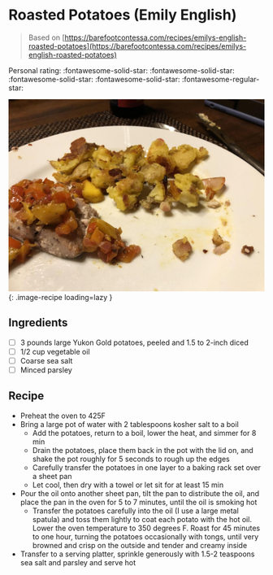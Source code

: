 # Roasted Potatoes (Emily English)

> Based on [https://barefootcontessa.com/recipes/emilys-english-roasted-potatoes](https://barefootcontessa.com/recipes/emilys-english-roasted-potatoes)

<!-- {cts} rating=4; (User can specify rating on scale of 1-5) -->

Personal rating: :fontawesome-solid-star: :fontawesome-solid-star: :fontawesome-solid-star: :fontawesome-solid-star: :fontawesome-regular-star:

<!-- {cte} -->

<!-- {cts} name_image=roasted_potatoes_emily_english.jpeg; (User can specify image name) -->

![roasted_potatoes_emily_english.jpeg](./roasted_potatoes_emily_english.jpeg){: .image-recipe loading=lazy }

<!-- {cte} -->

## Ingredients

- [ ] 3 pounds large Yukon Gold potatoes, peeled and 1.5 to 2-inch diced
- [ ] 1/2 cup vegetable oil
- [ ] Coarse sea salt
- [ ] Minced parsley

## Recipe

- Preheat the oven to 425F
- Bring a large pot of water with 2 tablespoons kosher salt to a boil
    - Add the potatoes, return to a boil, lower the heat, and simmer for 8 min
    - Drain the potatoes, place them back in the pot with the lid on, and shake the pot roughly for 5 seconds to rough up the edges
    - Carefully transfer the potatoes in one layer to a baking rack set over a sheet pan
    - Let cool, then dry with a towel or let sit for at least 15 min
- Pour the oil onto another sheet pan, tilt the pan to distribute the oil, and place the pan in the oven for 5 to 7 minutes, until the oil is smoking hot
    - Transfer the potatoes carefully into the oil (I use a large metal spatula) and toss them lightly to coat each potato with the hot oil. Lower the oven temperature to 350 degrees F. Roast for 45 minutes to one hour, turning the potatoes occasionally with tongs, until very browned and crisp on the outside and tender and creamy inside
- Transfer to a serving platter, sprinkle generously with 1.5-2 teaspoons sea salt and parsley and serve hot
